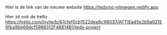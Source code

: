 Hier is de link van de nieuwe website
https://tedxroc-nijmegen.netlify.app

Hier zit ook de trello
https://trello.com/invite/b/67cfef0cb1522dea8c1f8037/ATTI6a45e2b9a92159fba9bb69dcf5988312F48814B1/tedx-project

